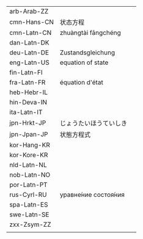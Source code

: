 | | | |
|-|-|-|
| arb-Arab-ZZ |  |  |
| cmn-Hans-CN | 状态方程 |  |
| cmn-Latn-CN | zhuàngtài fāngchéng |  |
| dan-Latn-DK |  |  |
| deu-Latn-DE | Zustandsgleichung |  |
| eng-Latn-US | equation of state |  |
| fin-Latn-FI |  |  |
| fra-Latn-FR | équation d'état |  |
| heb-Hebr-IL |  |  |
| hin-Deva-IN |  |  |
| ita-Latn-IT |  |  |
| jpn-Hrkt-JP | じょうたいほうていしき |  |
| jpn-Jpan-JP | 状態方程式 |  |
| kor-Hang-KR |  |  |
| kor-Kore-KR |  |  |
| nld-Latn-NL |  |  |
| nob-Latn-NO |  |  |
| por-Latn-PT |  |  |
| rus-Cyrl-RU | уравне́ние состоя́ния |  |
| spa-Latn-ES |  |  |
| swe-Latn-SE |  |  |
| zxx-Zsym-ZZ |  |  |
|  |  |  |
